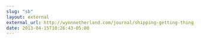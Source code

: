 ```yaml
---
slug: "sb"
layout: external
external_url: http://wynnnetherland.com/journal/shipping-getting-thing-done
date: 2013-04-15T10:26:43-05:00
---
```

